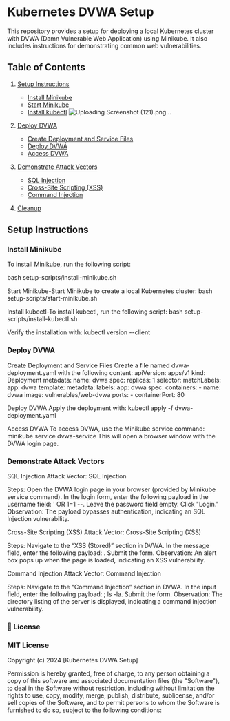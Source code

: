 # Kubernetes DVWA Setup

This repository provides a setup for deploying a local Kubernetes cluster with DVWA (Damn Vulnerable Web Application) using Minikube. It also includes instructions for demonstrating common web vulnerabilities.

## Table of Contents

1. [Setup Instructions](#setup-instructions)
    - [Install Minikube](#install-minikube)
    - [Start Minikube](#start-minikube)
    - [Install kubectl](#install-kubectl)
  ![Uploading Screenshot (121).png…]()

      
2. [Deploy DVWA](#deploy-dvwa)
    - [Create Deployment and Service Files](#create-deployment-and-service-files)
    - [Deploy DVWA](#deploy-dvwa)
    - [Access DVWA](#access-dvwa)
3. [Demonstrate Attack Vectors](#demonstrate-attack-vectors)
    - [SQL Injection](#sql-injection)
    - [Cross-Site Scripting (XSS)](#cross-site-scripting-xss)
    - [Command Injection](#command-injection)
4. [Cleanup](#cleanup)

## Setup Instructions

### Install Minikube

To install Minikube, run the following script:

bash setup-scripts/install-minikube.sh

Start Minikube-Start Minikube to create a local Kubernetes cluster: 
bash setup-scripts/start-minikube.sh

Install kubectl-To install kubectl, run the following script:
bash setup-scripts/install-kubectl.sh

Verify the installation with:
kubectl version --client

### Deploy DVWA
Create Deployment and Service Files
Create a file named dvwa-deployment.yaml with the following content:
apiVersion: apps/v1
kind: Deployment
metadata:
  name: dvwa
spec:
  replicas: 1
  selector:
    matchLabels:
      app: dvwa
  template:
    metadata:
      labels:
        app: dvwa
    spec:
      containers:
      - name: dvwa
        image: vulnerables/web-dvwa
        ports:
        - containerPort: 80

Deploy DVWA
Apply the deployment with:
kubectl apply -f dvwa-deployment.yaml

Access DVWA
To access DVWA, use the Minikube service command:
minikube service dvwa-service
This will open a browser window with the DVWA login page.

### Demonstrate Attack Vectors
SQL Injection
Attack Vector: SQL Injection

Steps:
Open the DVWA login page in your browser (provided by Minikube service command).
In the login form, enter the following payload in the username field: ' OR 1=1 --.
Leave the password field empty.
Click "Login."
Observation: The payload bypasses authentication, indicating an SQL Injection vulnerability.

Cross-Site Scripting (XSS)
Attack Vector: Cross-Site Scripting (XSS)

Steps:
Navigate to the “XSS (Stored)” section in DVWA.
In the message field, enter the following payload: <script>alert('XSS')</script>.
Submit the form.
Observation: An alert box pops up when the page is loaded, indicating an XSS vulnerability.

Command Injection
Attack Vector: Command Injection

Steps:
Navigate to the “Command Injection” section in DVWA.
In the input field, enter the following payload: ; ls -la.
Submit the form.
Observation: The directory listing of the server is displayed, indicating a command injection vulnerability.



### 📄 License

### MIT License

Copyright (c) 2024 [Kubernetes DVWA Setup]

Permission is hereby granted, free of charge, to any person obtaining a copy of this software and associated documentation files (the "Software"), to deal in the Software without restriction, including without limitation the rights to use, copy, modify, merge, publish, distribute, sublicense, and/or sell copies of the Software, and to permit persons to whom the Software is furnished to do so, subject to the following conditions:



